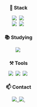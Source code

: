 

<!--
**horvxzz/horvxzz** is a ✨ _special_ ✨ repository because its `README.md` (this file) appears on your GitHub profile.

Here are some ideas to get you started:

- 🔭 I’m currently working on ...
- 🌱 I’m currently learning ...
- 👯 I’m looking to collaborate on ...
- 🤔 I’m looking for help with ...
- 💬 Ask me about ...
- 📫 How to reach me: ...
- 😄 Pronouns: ...
- ⚡ Fun fact: ...
-->

<h3 align="center">🏅 Stack</h3>
<div align="center">
  <img src="https://img.shields.io/badge/JavaScript-F7DF1E.svg?style=for-the-badge&logo=javascript&logoColor=20232a" />&nbsp;
  <img src="https://img.shields.io/badge/HTML5-E34F26.svg?style=for-the-badge&logo=html5&logoColor=white" />&nbsp;<br>
  <img src="https://img.shields.io/badge/CSS3-1572B6.svg?style=for-the-badge&logo=css3&logoColor=white" />&nbsp;
  <img src="https://img.shields.io/badge/Python-3670A0?style=for-the-badge&logo=python&logoColor=ffdd54" />&nbsp;
</div>



<h3 align="center">📚 Studying</h3>
<div align="center">
  <img src="https://img.shields.io/badge/React-20232a.svg?style=for-the-badge&logo=react&logoColor=61DAFB" />&nbsp;
</div>

<h3 align="center">⚒️ Tools </h3>
<div align="center">
  <img src="https://img.shields.io/badge/GitHub-181717.svg?style=for-the-badge&logo=github&logoColor=white" />&nbsp;
  <img src="https://img.shields.io/badge/Notion-F3F3F3.svg?style=for-the-badge&logo=notion&logoColor=black" />&nbsp;
  <img src="https://img.shields.io/badge/VSCode-22ABF3?style=for-the-badge&logo=visual-studio-code&logoColor=white">&nbsp;
</div>


<h3 align="center">📫 Contact</h3>
<div align="center">

  <a href="https://www.instagram.com/">
    <img src="https://img.shields.io/badge/Instagram-E4405F.svg?style=for-the-badge&logo=instagram&logoColor=white" />&nbsp;
  </a>
  <a href="https://velog.io/">
    <img src="https://img.shields.io/badge/Velog-1EBC8F.svg?style=for-the-badge&logo=velog&logoColor=white" />&nbsp;
  </a>
</div>
